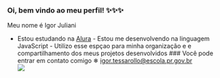 ### Oi, bem vindo ao meu perfil! ✨✨✨

Meu nome é Igor Juliani                                                                                                                                                                   
- Estou estudando na [Alura](https://www.alura.com.br)                                                                                                          - Estou me desenvolvendo na linguagem JavaScript                                                                                                                - Utilizo esse espçao para minha organização e e compartilhamento dos meus projetos desenvolvidos                                                                                                                                                                                                                               ### Você pode entrar em contato comigo  ❄                                                                                                                                                                                                                                                                                     igor.tessarollo@escola.pr.gov.br    
                                                                                                                                                                ![](https://media.tenor.com/-RB4u_N8PX0AAAAC/monkey-d-luffy-straw-hat-luffy.gif)
